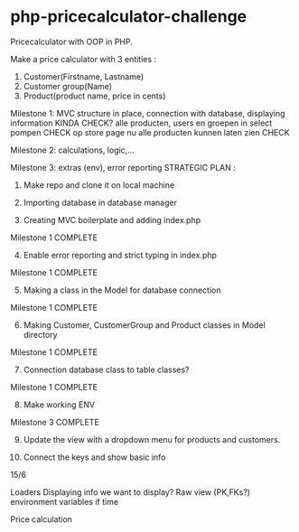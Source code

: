 # php-pricecalculator-challenge
Pricecalculator with OOP in PHP.

Make a price calculator with 3 entities :
1) Customer(Firstname, Lastname)
2) Customer group(Name)
3) Product(product name, price in cents)

Milestone 1:  MVC structure in place, connection with database, displaying information KINDA CHECK?
alle producten, users en groepen in select pompen CHECK
op store page nu alle producten kunnen laten zien CHECK

Milestone 2: calculations, logic,...

Milestone 3: extras (env), error reporting
STRATEGIC PLAN :

1. Make repo and clone it on local machine

2. Importing database in database manager

3. Creating MVC boilerplate and adding index.php

Milestone 1 COMPLETE

4. Enable error reporting and strict typing in index.php

Milestone 1 COMPLETE

5. Making a class in the Model for database connection

Milestone 1 COMPLETE

6. Making Customer, CustomerGroup and Product classes in Model directory

Milestone 1 COMPLETE

7. Connection database class to table classes?

Milestone 1 COMPLETE 

8. Make working ENV

Milestone 3 COMPLETE

9. Update the view with a dropdown menu for products and customers.

10. Connect the keys and show basic info

15/6

Loaders
Displaying info we want to display?
Raw view
(PK,FKs?)
environment variables if time

Price calculation